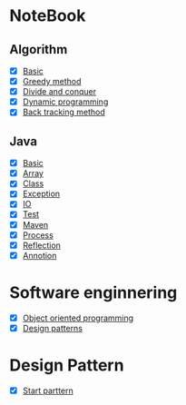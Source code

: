 # NoteBook
## Algorithm
  - [x] [Basic](./Algorithm/1.basic.md)
  - [x] [Greedy method](./Algorithm/2.Greedy.md)
  - [x] [Divide and conquer](./Algorithm/3.DivideAndConquer.md)
  - [x] [Dynamic programming](./Algorithm/4.DynamicProgramming.md)
  - [x] [Back tracking method](./Algorithm/5.Search.md)

## Java
  - [x] [Basic](./Java/1.Basic.md)
  - [x] [Array](./Java/2.Array.md)
  - [x] [Class](./Java/3.Class.md)
  - [x] [Exception](./Java/4.Exception.md)
  - [x] [IO](./Java/5.IO.md)
  - [x] [Test](./Java/6.Test.md)
  - [x] [Maven](./Java/7.Maven.md)
  - [x] [Process](./Java/8.Process.md)
  - [x] [Reflection](./Java/9.Reflection.md)
  - [x] [Annotion](./Java/10.Annotation.md)

# Software enginnering
  - [x] [Object oriented programming](./SoftwareEngineering/9.OOP.md)
  - [x] [Design patterns](./SoftwareEngineering/10.DesignPatterns.md)

# Design Pattern
  - [x] [Start parttern](./DesignPattern/StatePattern.md)